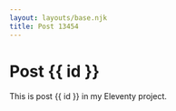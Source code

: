 ```yaml
---
layout: layouts/base.njk
title: Post 13454
---
```


# Post {{ id }}

This is post {{ id }} in my Eleventy project.
